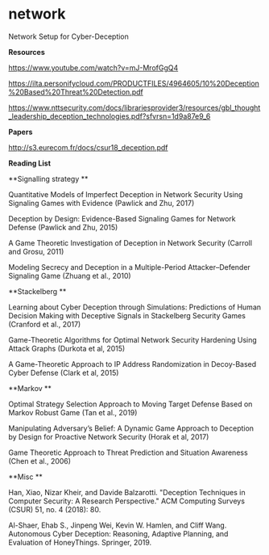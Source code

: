 # network
Network Setup for Cyber-Deception 

**Resources**

https://www.youtube.com/watch?v=mJ-MrofGgQ4 

https://ilta.personifycloud.com/PRODUCTFILES/4964605/10%20Deception%20Based%20Threat%20Detection.pdf

https://www.nttsecurity.com/docs/librariesprovider3/resources/gbl_thought_leadership_deception_technologies.pdf?sfvrsn=1d9a87e9_6

**Papers**

http://s3.eurecom.fr/docs/csur18_deception.pdf


**Reading List**

**Signalling strategy **

Quantitative Models of Imperfect Deception in Network Security Using Signaling Games with Evidence (Pawlick and Zhu, 2017)

Deception by Design: Evidence-Based Signaling Games for Network Defense
(Pawlick and Zhu, 2015)

A Game Theoretic Investigation of Deception in Network Security
(Carroll and Grosu, 2011)

Modeling Secrecy and Deception in a Multiple-Period Attacker–Defender Signaling Game (Zhuang et al., 2010)

**Stackelberg **

Learning about Cyber Deception through Simulations: Predictions of Human Decision Making with Deceptive Signals in Stackelberg Security Games (Cranford et al., 2017)

Game-Theoretic Algorithms for Optimal Network Security Hardening Using Attack Graphs (Durkota et al, 2015)

A Game-Theoretic Approach to IP Address Randomization in Decoy-Based Cyber Defense (Clark et al, 2015)

**Markov **

Optimal Strategy Selection Approach to Moving Target Defense Based on Markov Robust Game (Tan et al., 2019)

Manipulating Adversary’s Belief: A Dynamic Game Approach to Deception by Design for Proactive Network Security (Horak et al, 2017)

Game Theoretic Approach to Threat Prediction and Situation Awareness
(Chen et al., 2006)

**Misc **

Han, Xiao, Nizar Kheir, and Davide Balzarotti. "Deception Techniques in Computer Security: A Research Perspective." ACM Computing Surveys (CSUR) 51, no. 4 (2018): 80.

Al-Shaer, Ehab S., Jinpeng Wei, Kevin W. Hamlen, and Cliff Wang. Autonomous Cyber Deception: Reasoning, Adaptive Planning, and Evaluation of HoneyThings. Springer, 2019.
